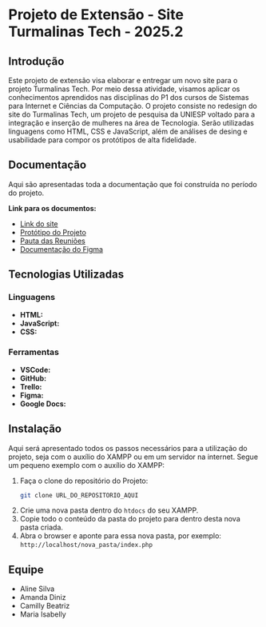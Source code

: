 # Projeto de Extensão - Site Turmalinas Tech - 2025.2

## Introdução

Este projeto de extensão visa elaborar e entregar um novo site para o projeto Turmalinas Tech. Por meio dessa atividade, visamos aplicar os conhecimentos aprendidos nas disciplinas do P1 dos cursos de Sistemas para Internet e Ciências da Computação. O projeto consiste no redesign do site do Turmalinas Tech, um projeto de pesquisa da UNIESP voltado para a integração e inserção de mulheres na área de Tecnologia. Serão utilizadas linguagens como HTML, CSS e JavaScript, além de análises de desing e usabilidade para compor os protótipos de alta fidelidade. 

## Documentação

Aqui são apresentadas toda a documentação que foi construída no período do projeto.

**Link para os documentos:**
- [Link do site](https://turmalinas.tech/)
- [Protótipo do Projeto](URL_DO_PROTOTIPO_AQUI)
- [Pauta das Reuniões](https://docs.google.com/document/d/1oPIKqmlM_pg4VW1okTrj2ARGHD2XcYCu/edit?usp=sharing&ouid=114104350430986363392&rtpof=true&sd=true)
- [Documentação do Figma](URL_DA_PAUTA_AQUI)

## Tecnologias Utilizadas

### Linguagens
- **HTML:**
- **JavaScript:**
- **CSS:**


### Ferramentas
- **VSCode:**
- **GitHub:**
- **Trello:**
- **Figma:**
- **Google Docs:**

## Instalação

Aqui será apresentado todos os passos necessários para a utilização do projeto, seja com o auxílio do XAMPP ou em um servidor na internet. Segue um pequeno exemplo com o auxílio do XAMPP:

1.  Faça o clone do repositório do Projeto:
    ```sh
    git clone URL_DO_REPOSITORIO_AQUI
    ```
2.  Crie uma nova pasta dentro do `htdocs` do seu XAMPP.
3.  Copie todo o conteúdo da pasta do projeto para dentro desta nova pasta criada.
4.  Abra o browser e aponte para essa nova pasta, por exemplo: `http://localhost/nova_pasta/index.php`

## Equipe

- Aline Silva
- Amanda Diniz
- Camilly Beatriz
- Maria Isabelly
